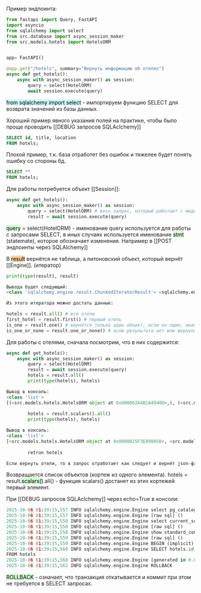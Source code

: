 Пример эндпоинта:
```python
from fastapi import Query, FastAPI
import asyncio
from sqlalchemy import select
from src.database import async_session_maker
from src.models.hotels import HotelsORM


app= FastAPI()

@app.get("/hotels", summary="Вернуть информацию об отелях")  
async def get_hotels():  
    async with async_session_maker() as session:
	    query = select(HotelORM) 
	    await session.execute(query)
```

<mark style="background: #ABF7F7A6;">from sqlalchemy import select</mark> - импортируем функцию SELECT для возврата значений из базы данных.

Хороший пример явного указания полей на практике, чтобы было проще проводить [[DEBUG запросов SQLAclchemy]]
```SQL
SELECT id, title, location
FROM hotels;
```
Плохой пример, т.к. база отработет без ошибок и тяжелее будет понять ошибку со стороны бд.
```SQL
SELECT **
FROM hotels;
```

Для работы потребуется объект [[Session]]:
```python
async def get_hotels():  
    async with async_session_maker() as session:
	    query = select(HotelORM) # весь запрос, который работает с моделью данных
	    result = await session.execute(query)
```
<mark style="background: #BBFABBA6;">query</mark> = select(HotelORM) - именование query используется для работы с запросами SELECT, в иных случаях используется именование <mark style="background: #BBFABBA6;">stmt</mark> (statemate), которое обозначает изменения. Например в [[POST эндпоинты через SQLAlchemy]] 

В <mark style="background: #FFB86CA6;">result</mark> вернётся не таблица, а питоновский объект, который вернёт [[Engine]]. (итератор)
```python
print(type(result), result)

Вывода будет следующий:
<class 'sqlalchemy.engine.result.ChunkedIteratorResult'> <sqlalchemy.engine.result.ChunkedIteratorResult object at 0x00000261D6CD6250>

Из этого итератора можно достать данные:

hotels = result.all() # все отели
first_hotel = result.first() # первый отель
is_one = result.one() # вернётся только один объект, если он один, иначе ошибка
is_one_or_none = result.one_or_none() # если результата нет или вернулась одна строчка, то всё окей без ошибок, а если больше одной, то ошибка
```

Для работы с отелями, сначала посмотрим, что в них содержится:
```python
async def get_hotels():  
    async with async_session_maker() as session:
	    query = select(HotelORM) 
	    result = await session.execute(query)
	    hotels = result.all()
	    print(type(hotels), hotels)

Вывод в консоль:
<class 'list'> 
[(<src.models.hotels.HotelsORM object at 0x000002A4B1A49400>,), (<src.models.hotels.HotelsORM object at 0x000002A4B1A49430>,), ...]
		
		hotels = result.scalars().all()
	    print(type(hotels), hotels)

Вывод в консоль:
<class 'list'> 
[<src.models.hotels.HotelsORM object at 0x0000025F3E898050>, <src.models.hotels.HotelsORM object at 0x0000025F3E898590>]
		
		retrun hotels

Если вернуть отели, то в запрос отработает как следует и вернёт json-файл, который FastAPI конвертирует под капотом, что не есть хорошо.
```
Возвращается список объектов (кортеж из одного элемента).
hotels = result<mark style="background: #BBFABBA6;">.scalars()</mark>.all() - функция scalars() достанет из этих кортежей первый элемент.

При [[DEBUG запросов SQLAclchemy]] через echo=True в консоли:
```python
2025-10-06 01:39:15,557 INFO sqlalchemy.engine.Engine select pg_catalog.version()
2025-10-06 01:39:15,557 INFO sqlalchemy.engine.Engine [raw sql] ()
2025-10-06 01:39:15,558 INFO sqlalchemy.engine.Engine select current_schema()
2025-10-06 01:39:15,558 INFO sqlalchemy.engine.Engine [raw sql] ()
2025-10-06 01:39:15,558 INFO sqlalchemy.engine.Engine show standard_conforming_strings
2025-10-06 01:39:15,559 INFO sqlalchemy.engine.Engine [raw sql] ()
2025-10-06 01:39:15,559 INFO sqlalchemy.engine.Engine BEGIN (implicit)
2025-10-06 01:39:15,560 INFO sqlalchemy.engine.Engine SELECT hotels.id, hotels.title, hotels.location
FROM hotels
2025-10-06 01:39:15,560 INFO sqlalchemy.engine.Engine [generated in 0.00012s] ()
2025-10-06 01:39:15,562 INFO sqlalchemy.engine.Engine ROLLBACK
```
<mark style="background: #BBFABBA6;">ROLLBACK</mark> - означает, что транзакция откатывается и коммит при этом не требуется в SELECT запросах.